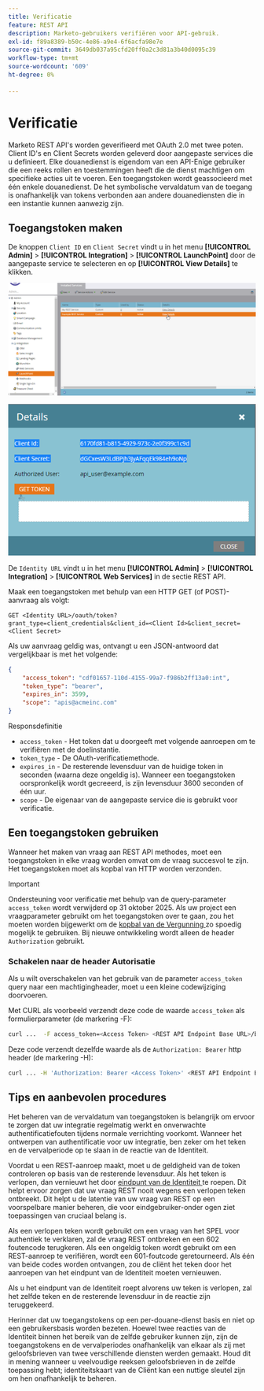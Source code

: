 ```yaml
---
title: Verificatie
feature: REST API
description: Marketo-gebruikers verifiëren voor API-gebruik.
exl-id: f89a8389-b50c-4e86-a9e4-6f6acfa98e7e
source-git-commit: 3649db037a95cfd20ff0a2c3d81a3b40d0095c39
workflow-type: tm+mt
source-wordcount: '609'
ht-degree: 0%

---
```


# Verificatie

Marketo REST API&#39;s worden geverifieerd met OAuth 2.0 met twee poten. Client ID&#39;s en Client Secrets worden geleverd door aangepaste services die u definieert. Elke douanedienst is eigendom van een API-Enige gebruiker die een reeks rollen en toestemmingen heeft die de dienst machtigen om specifieke acties uit te voeren. Een toegangstoken wordt geassocieerd met één enkele douanedienst. De het symbolische vervaldatum van de toegang is onafhankelijk van tokens verbonden aan andere douanediensten die in een instantie kunnen aanwezig zijn.

## Toegangstoken maken

De knoppen `Client ID` en `Client Secret` vindt u in het menu **[!UICONTROL Admin]** > **[!UICONTROL Integration]** > **[!UICONTROL LaunchPoint]** door de aangepaste service te selecteren en op **[!UICONTROL View Details]** te klikken.

![ krijgt de Details van de Dienst van het HERSTEL ](assets/authentication-service-view-details.png)

![ Geloofsbrieven van het Lanceerpunt ](assets/admin-launchpoint-credentials.png)

De `Identity URL` vindt u in het menu **[!UICONTROL Admin]** > **[!UICONTROL Integration]** > **[!UICONTROL Web Services]** in de sectie REST API.

Maak een toegangstoken met behulp van een HTTP GET (of POST)-aanvraag als volgt:

```
GET <Identity URL>/oauth/token?grant_type=client_credentials&client_id=<Client Id>&client_secret=<Client Secret>
```

Als uw aanvraag geldig was, ontvangt u een JSON-antwoord dat vergelijkbaar is met het volgende:

```json
{
    "access_token": "cdf01657-110d-4155-99a7-f986b2ff13a0:int",
    "token_type": "bearer",
    "expires_in": 3599,
    "scope": "apis@acmeinc.com"
}
```

Responsdefinitie

- `access_token` - Het token dat u doorgeeft met volgende aanroepen om te verifiëren met de doelinstantie.
- `token_type` - De OAuth-verificatiemethode.
- `expires_in` - De resterende levensduur van de huidige token in seconden (waarna deze ongeldig is). Wanneer een toegangstoken oorspronkelijk wordt gecreeerd, is zijn levensduur 3600 seconden of één uur.
- `scope` - De eigenaar van de aangepaste service die is gebruikt voor verificatie.

## Een toegangstoken gebruiken

Wanneer het maken van vraag aan REST API methodes, moet een toegangstoken in elke vraag worden omvat om de vraag succesvol te zijn.
Het toegangstoken moet als kopbal van HTTP worden verzonden.

>[!IMPORTANT]
>
>Ondersteuning voor verificatie met behulp van de query-parameter `access_token` wordt verwijderd op 31 oktober 2025. Als uw project een vraagparameter gebruikt om het toegangstoken over te gaan, zou het moeten worden bijgewerkt om de [ kopbal van de Vergunning ](https://experienceleague.adobe.com/nl/docs/marketo-developer/marketo/rest/authentication#using-an-access-token) zo spoedig mogelijk te gebruiken. Bij nieuwe ontwikkeling wordt alleen de header `Authorization` gebruikt.

### Schakelen naar de header Autorisatie

Als u wilt overschakelen van het gebruik van de parameter `access_token` query naar een machtigingheader, moet u een kleine codewijziging doorvoeren.

Met CURL als voorbeeld verzendt deze code de waarde `access_token` als formulierparameter (de markering -F):

```bash
curl ...  -F access_token=<Access Token> <REST API Endpoint Base URL>/bulk/v1/apiCall.json
```

Deze code verzendt dezelfde waarde als de `Authorization: Bearer` http header (de markering -H):

```bash
curl ... -H 'Authorization: Bearer <Access Token>' <REST API Endpoint Base URL>/bulk/v1/apiCall.json
```

## Tips en aanbevolen procedures

Het beheren van de vervaldatum van toegangstoken is belangrijk om ervoor te zorgen dat uw integratie regelmatig werkt en onverwachte authentificatiefouten tijdens normale verrichting voorkomt. Wanneer het ontwerpen van authentificatie voor uw integratie, ben zeker om het teken en de vervalperiode op te slaan in de reactie van de Identiteit.

Voordat u een REST-aanroep maakt, moet u de geldigheid van de token controleren op basis van de resterende levensduur. Als het teken is verlopen, dan vernieuwt het door [ eindpunt van de Identiteit ](https://developer.adobe.com/marketo-apis/api/identity/#tag/Identity/operation/identityUsingGET) te roepen. Dit helpt ervoor zorgen dat uw vraag REST nooit wegens een verlopen teken ontbreekt. Dit helpt u de latentie van uw vraag van REST op een voorspelbare manier beheren, die voor eindgebruiker-onder ogen ziet toepassingen van cruciaal belang is.

Als een verlopen teken wordt gebruikt om een vraag van het SPEL voor authentiek te verklaren, zal de vraag REST ontbreken en een 602 foutencode terugkeren. Als een ongeldig token wordt gebruikt om een REST-aanroep te verifiëren, wordt een 601-foutcode geretourneerd. Als één van beide codes worden ontvangen, zou de cliënt het teken door het aanroepen van het eindpunt van de Identiteit moeten vernieuwen.

Als u het eindpunt van de Identiteit roept alvorens uw teken is verlopen, zal het zelfde teken en de resterende levensduur in de reactie zijn teruggekeerd.

Herinner dat uw toegangstokens op een per-douane-dienst basis en niet op een gebruikersbasis worden bezeten. Hoewel twee reacties van de Identiteit binnen het bereik van de zelfde gebruiker kunnen zijn, zijn de toegangstokens en de vervalperiodes onafhankelijk van elkaar als zij met geloofsbrieven van twee verschillende diensten werden gemaakt. Houd dit in mening wanneer u veelvoudige reeksen geloofsbrieven in de zelfde toepassing hebt; identiteitskaart van de Cliënt kan een nuttige sleutel zijn om hen onafhankelijk te beheren.
